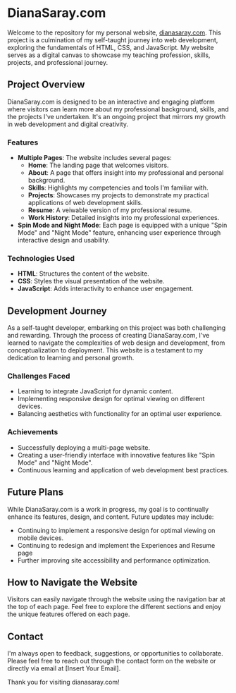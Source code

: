 # DianaSaray.com

Welcome to the repository for my personal website, [dianasaray.com](https://dianasaray.com). This project is a culmination of my self-taught journey into web development, exploring the fundamentals of HTML, CSS, and JavaScript. My website serves as a digital canvas to showcase my teaching profession, skills, projects, and professional journey.

## Project Overview

DianaSaray.com is designed to be an interactive and engaging platform where visitors can learn more about my professional background, skills, and the projects I've undertaken. It's an ongoing project that mirrors my growth in web development and digital creativity.

### Features

- **Multiple Pages**: The website includes several pages:
  - **Home**: The landing page that welcomes visitors.
  - **About**: A page that offers insight into my professional and personal background.
  - **Skills**: Highlights my competencies and tools I'm familiar with.
  - **Projects**: Showcases my projects to demonstrate my practical applications of web development skills.
  - **Resume**: A veiwable version of my professional resume.
  - **Work History**: Detailed insights into my professional experiences.
- **Spin Mode and Night Mode**: Each page is equipped with a unique "Spin Mode" and "Night Mode" feature, enhancing user experience through interactive design and usability.

### Technologies Used

- **HTML**: Structures the content of the website.
- **CSS**: Styles the visual presentation of the website.
- **JavaScript**: Adds interactivity to enhance user engagement.

## Development Journey

As a self-taught developer, embarking on this project was both challenging and rewarding. Through the process of creating DianaSaray.com, I've learned to navigate the complexities of web design and development, from conceptualization to deployment. This website is a testament to my dedication to learning and personal growth.

### Challenges Faced

- Learning to integrate JavaScript for dynamic content.
- Implementing responsive design for optimal viewing on different devices.
- Balancing aesthetics with functionality for an optimal user experience.

### Achievements

- Successfully deploying a multi-page website.
- Creating a user-friendly interface with innovative features like "Spin Mode" and "Night Mode".
- Continuous learning and application of web development best practices.

## Future Plans

While DianaSaray.com is a work in progress, my goal is to continually enhance its features, design, and content. Future updates may include:

- Continuing to implement a responsive design for optimal viewing on mobile devices.
- Continuing to redesign and implement the Experiences and Resume page
- Further improving site accessibility and performance optimization.

## How to Navigate the Website

Visitors can easily navigate through the website using the navigation bar at the top of each page. Feel free to explore the different sections and enjoy the unique features offered on each page.

## Contact

I'm always open to feedback, suggestions, or opportunities to collaborate. Please feel free to reach out through the contact form on the website or directly via email at [Insert Your Email].

Thank you for visiting dianasaray.com!
